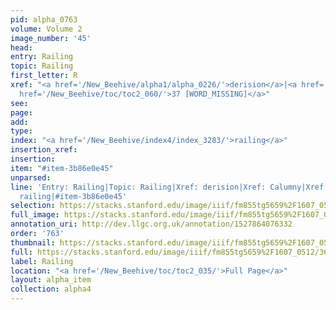 ```yaml
---
pid: alpha_0763
volume: Volume 2
image_number: '45'
head: 
entry: Railing
topic: Railing
first_letter: R
xref: "<a href='/New_Beehive/alpha1/alpha_0226/'>derision</a>|<a href='/New_Beehive/alpha1/alpha_0114/'>Calumny</a>|<a
  href='/New_Beehive/toc/toc2_060/'>37 [WORD_MISSING]</a>"
see: 
page: 
add: 
type: 
index: "<a href='/New_Beehive/index4/index_3283/'>railing</a>"
insertion_xref: 
insertion: 
item: "#item-3b86e0e45"
unparsed: 
line: 'Entry: Railing|Topic: Railing|Xref: derision|Xref: Calumny|Xref: 37 [WORD_MISSING]|Index:
  railing|#item-3b86e0e45'
selection: https://stacks.stanford.edu/image/iiif/fm855tg5659%2F1607_0512/365,2878,3003,384/full/0/default.jpg
full_image: https://stacks.stanford.edu/image/iiif/fm855tg5659%2F1607_0512/full/full/0/default.jpg
annotation_uri: http://dev.llgc.org.uk/annotation/1527864076332
order: '763'
thumbnail: https://stacks.stanford.edu/image/iiif/fm855tg5659%2F1607_0512/365,2878,600,180/250,/0/default.jpg
full: https://stacks.stanford.edu/image/iiif/fm855tg5659%2F1607_0512/365,2878,3003,384/full/0/default.jpg
label: Railing
location: "<a href='/New_Beehive/toc/toc2_035/'>Full Page</a>"
layout: alpha_item
collection: alpha4
---
```

